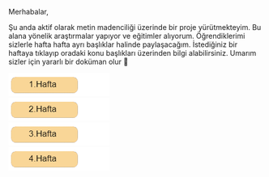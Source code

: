 Merhabalar,

Şu anda aktif olarak metin madenciliği üzerinde bir proje yürütmekteyim. Bu alana yönelik araştırmalar yapıyor ve eğitimler alıyorum. Öğrendiklerimi sizlerle hafta hafta ayrı başlıklar halinde paylaşacağım. İstediğiniz bir haftaya tıklayıp oradaki konu başlıkları üzerinden bilgi alabilirsiniz. Umarım sizler için yararlı bir doküman olur 💫


![/weeks/1.hafta.md](/images/button-1.png)
</br>
[<img src="/images/button-2.png">](/weeks/1.hafta.md)
</br>
![](/images/button-3.png)
</br>
![](/images/button-4.png)




